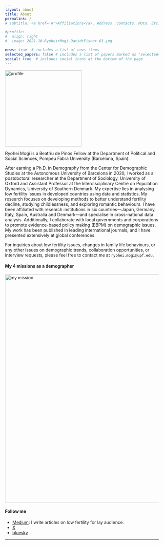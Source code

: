 ```yaml
---
layout: about
title: About
permalink: /
# subtitle: <a href='#'>Affiliations</a>. Address. Contacts. Moto. Etc.

#profile:
#  align: right
#  image: 2021-10-Ryohei+Mogi-David+Fisher-03.jpg

news: true  # includes a list of news items
selected_papers: false # includes a list of papers marked as "selected={true}"
social: true  # includes social icons at the bottom of the page
---
```


<img width = "250" alt = "profile" src = "/assets/img/prof_pic.jpg">

Ryohei Mogi is a Beatriu de Pinós Fellow at the Department of Political and Social Sciences, Pompeu Fabra University (Barcelona, Spain).

After earning a Ph.D. in Demography from the Center for Demographic Studies at the Autonomous University of Barcelona in 2020, I worked as a postdoctoral researcher at the Department of Sociology, University of Oxford and Assistant Professor at the Interdisciplinary Centre on Population Dynamics, University of Southern Denmark. My expertise lies in analysing low fertility issues in developed countries using data and statistics. My research focuses on developing methods to better understand fertility decline, studying childlessness, and exploring romantic behaviours. I have been affiliated with research institutions in six countries—Japan, Germany, Italy, Spain, Australia and Denmark—and specialise in cross-national data analysis. Additionally, I collaborate with local governments and corporations to promote evidence-based policy making (EBPM) on demographic issues. My work has been published in leading international journals, and I have presented extensively at global conferences.

For inquiries about low fertility issues, changes in family life behaviours, or any other issues on demographic trends, collaboration opportunities, or interview requests, please feel free to contact me at `ryohei.mogi@upf.edu`.

#### **My 4 missions as a demographer**

<img width = "750" alt = "my mission" src = "/assets/img/Mission_Mogi_eng.png">

<br />

#### **Follow me**
- [Medium](https://medium.com/@rmogi): I write articles on low fertility for lay audience.
- [X](https://x.com/rmogimogi)
- [bluesky](https://bsky.app/profile/ryomogi.bsky.social)

---

<br />
